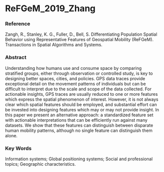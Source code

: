 # ReFGeM_2019_Zhang

### Reference

Zangh, R., Stanley, K. G., Fuller, D., Bell, S. Differentiating Population Spatial Behavior using Representative Features of Geospatial Mobility (ReFGeM). Transactions in Spatial Algorithms and Systems.

### Abstract

Understanding how humans use and consume space by comparing stratified groups, either through observation or controlled study, is key to designing better spaces, cities, and policies. GPS data traces provide exceptional detail on the movement patterns of individuals but can be difficult to interpret due to the scale and scope of the data collected. For actionable insights, GPS traces are usually reduced to one or more features which express the spatial phenomenon of interest. However, it is not always clear which spatial features should be employed, and substantial effort can be invested into designing features which may or may not provide insight. In this paper we present an alternative approach: a standardized feature set with actionable interpretations that can be efficiently run against many datasets. We show that these features can distinguish between disparate human mobility patterns, although no single feature can distinguish them alone.

### Key Words 

Information systems; Global positioning systems; Social and professional topics; Geographic characteristics.